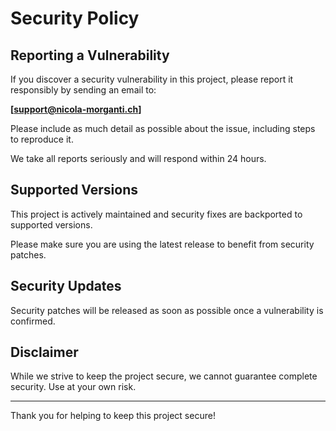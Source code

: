 # Security Policy

## Reporting a Vulnerability

If you discover a security vulnerability in this project, please report it responsibly by sending an email to:

**[support@nicola-morganti.ch]**

Please include as much detail as possible about the issue, including steps to reproduce it.

We take all reports seriously and will respond within 24 hours.

## Supported Versions

This project is actively maintained and security fixes are backported to supported versions.

Please make sure you are using the latest release to benefit from security patches.

## Security Updates

Security patches will be released as soon as possible once a vulnerability is confirmed.

## Disclaimer

While we strive to keep the project secure, we cannot guarantee complete security. Use at your own risk.

---

Thank you for helping to keep this project secure!
